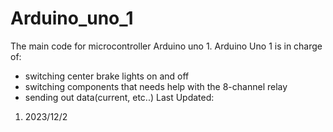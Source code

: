 # Arduino_uno_1
The main code for microcontroller Arduino uno 1.
Arduino Uno 1 is in charge of:
- switching center brake lights on and off
- switching components that needs help with the 8-channel relay
- sending out data(current, etc..)
Last Updated:
1. 2023/12/2
